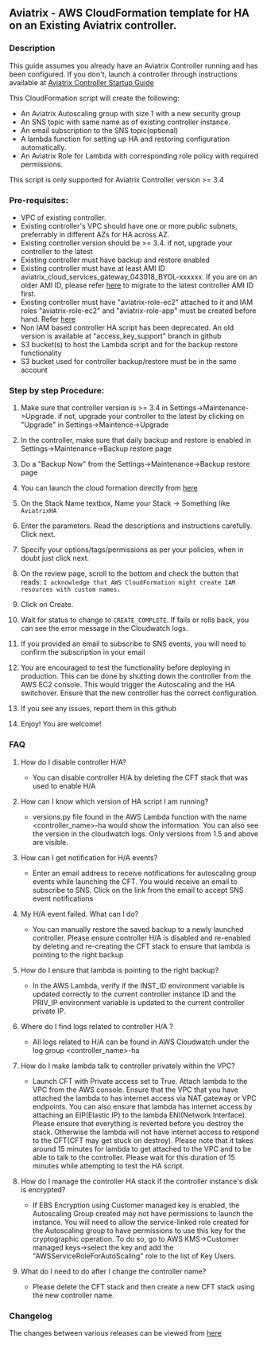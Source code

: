 ## Aviatrix - AWS CloudFormation template for HA on an Existing Aviatrix controller.

### Description
This guide assumes you already have an Aviatrix Controller running and has been configured. If you don't, launch a controller through instructions available at [Aviatrix Controller Startup Guide](https://docs.aviatrix.com/StartUpGuides/aviatrix-cloud-controller-startup-guide.html)

This CloudFormation script will create the following:

* An Aviatrix Autoscaling group with size 1 with a new security group
* An SNS topic with same name as of existing controller instance.
* An email subscription to the SNS topic(optional)
* A lambda function for setting up HA and restoring configuration automatically.
* An Aviatrix Role for Lambda with corresponding role policy with required permissions.

This script is only supported for Aviatrix Controller version >= 3.4
### Pre-requisites:

* VPC of existing controller.
* Existing controller's VPC should have one or more public subnets, preferrably in different AZs for HA across AZ.
* Existing controller version should be >= 3.4. if not, upgrade your controller to the latest
* Existing controller must have backup and restore enabled
* Existing controller must have at least AMI ID aviatrix_cloud_services_gateway_043018_BYOL-xxxxxx. If you are on an older AMI ID, please refer [here](https://docs.aviatrix.com/HowTos/Migration_From_Marketplace.html) to migrate to the latest controller AMI ID first.
* Existing controller must have "aviatrix-role-ec2" attached to it and IAM roles "aviatrix-role-ec2" and "aviatrix-role-app" must be created before hand. Refer [here](https://docs.aviatrix.com/HowTos/HowTo_IAM_role.html)
* Non IAM based controller HA script has been deprecated. An old version is available at "access_key_support" branch in github
* S3 bucket(s) to host the Lambda script and for the backup restore functionality
* S3 bucket used for controller backup/restore must be in the same account


### Step by step Procedure:

1. Make sure that controller version is >= 3.4 in Settings->Maintenance->Upgrade. if not, upgrade your controller to the latest by clicking on "Upgrade" in Settings->Maintence->Upgrade

2. In the controller, make sure that daily backup and restore is enabled in Settings->Maintenance->Backup restore page

3. Do a "Backup Now" from  the Settings->Maintenance->Backup restore page

4. You can launch the cloud formation directly from [here](https://console.aws.amazon.com/cloudformation/home#/stacks/new?stackName=AviatrixHA&templateURL=https://aviatrix-cloudformation-templates.s3-us-west-2.amazonaws.com/aviatrix-aws-existing-controller-ha.json)

5. On the Stack Name textbox, Name your Stack -> Something like `AviatrixHA`

6. Enter the parameters. Read the descriptions and instructions carefully. Click next.

7. Specify your options/tags/permissions as per your policies, when in doubt just click next.

8. On the review page, scroll to the bottom and check the button that reads:
`I acknowledge that AWS CloudFormation might create IAM resources with custom names.`

9. Click on Create.

10. Wait for status to change to `CREATE_COMPLETE`. If fails or rolls back, you can see the error message in the Cloudwatch logs.

11. If you provided an email to subscribe to SNS events, you will need to confirm the subscription in your email

12. You are encouraged to test the functionality before deploying in production. This can be done by shutting down the controller from the AWS EC2 console. This would trigger the Autoscaling and the HA switchover. Ensure that the new controller has the correct configuration.

13. If you see any issues, report them in this github

14. Enjoy! You are welcome!


### FAQ
1. How do I disable controller H/A?
   
   -  You can disable controller H/A by deleting the CFT stack that was used to enable H/A
   
2. How can I know which version of HA script I am running?
   
   -  versions.py file found in the AWS Lambda function with the name <controller_name>-ha would show the information. You can also see the version in the cloudwatch logs. Only versions from 1.5 and above are visible.   
 
3. How can I get notification for H/A events?
   
   -  Enter an email address to receive notifications for autoscaling group events while launching the CFT. You would receive an email to subscribe to SNS. Click on the link from the email to accept SNS event notifications   
 
4. My H/A event failed. What can I do?
   
   -  You can manually restore the saved backup to a newly launched controller. Please ensure controller H/A is disabled and re-enabled by deleting and re-creating the CFT stack to ensure that lambda is pointing to the right backup
 
5. How do I ensure that lambda is pointing to the right backup?
   
   -  In the AWS Lambda, verify if the INST_ID environment variable is updated correctly to the current controller instance ID and the PRIV_IP environment variable is updated to the current controller private IP.
   
6. Where do I find logs related to controller H/A ?
   
   - All logs related to H/A can be found in AWS Cloudwatch under the log group <controller_name>-ha
   
7. How do I make lambda talk to controller privately within the VPC?
    
   - Launch CFT with Private access set to True. Attach lambda to the VPC from the AWS console. Ensure that the VPC that you have attached the lambda to has internet access via NAT gateway or VPC endpoints. You can also ensure that lambda has internet access by attaching an EIP(Elastic IP) to the lambda ENI(Network Interface). Please ensure that everything is reverted before you destroy the stack. Otherwise the lambda will not have internet access to respond to the CFT(CFT may get stuck on destroy). Please note that it takes around 15 minutes for lambda to get attached to the VPC and to be able to talk to the controller. Please wait for this duration of 15 minutes while attempting to test the HA script. 

8. How do I manage the controller HA stack if the controller instance's disk is encrypted?
   - If EBS Encryption using Customer managed key is enabled, the Autoscaling Group created may not have permissions to launch the instance.
You will need to allow the service-linked role created for the Autoscaling group to have permissions to use this key for the cryptographic operation.
To do so, go to AWS KMS->Customer managed keys->select the key and add the "AWSServiceRoleForAutoScaling" role to the list of Key Users.

9. What do I need to do after I change the controller name?
   - Please delete the CFT stack and then create a new CFT stack using the new controller name.

### Changelog

The changes between various releases can be viewed from [here](https://github.com/AviatrixSystems/Controller-HA-for-AWS/releases)
